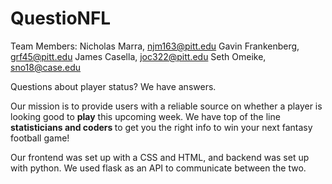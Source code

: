 # QuestioNFL
Team Members:
Nicholas Marra, njm163@pitt.edu
Gavin Frankenberg, grf45@pitt.edu
James Casella, joc322@pitt.edu
Seth Omeike, sno18@case.edu

Questions about player status? We have answers.

Our mission is to provide users with a reliable source on whether a player is looking good to <strong>play</strong> this upcoming week. We have top of the line <strong>statisticians and coders </strong>to get you the right info to win your next fantasy football game!

Our frontend was set up with a CSS and HTML, and backend was set up with python. We used flask as an API to communicate between the two.
